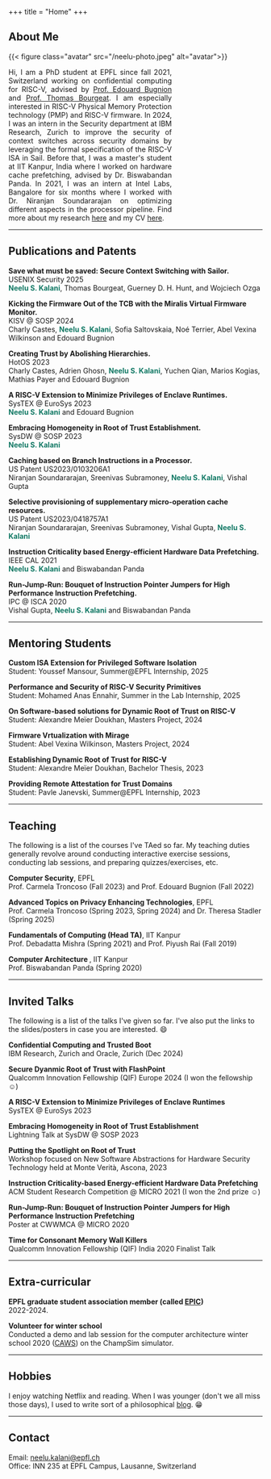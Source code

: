 +++
title = "Home"
+++
<link rel="stylesheet" href="https://cdnjs.cloudflare.com/ajax/libs/font-awesome/4.7.0/css/font-awesome.min.css">

## About Me

{{< figure class="avatar" src="/neelu-photo.jpeg" alt="avatar">}}

<p style="text-align:justify; margin: 0 180px 0 0">Hi, I am a PhD student at EPFL since fall 2021, Switzerland working on confidential computing for RISC-V, advised by <a href="https://en.wikipedia.org/wiki/Edouard_Bugnion">Prof. Edouard Bugnion</a> and <a href="https://people.csail.mit.edu/bthom/">Prof. Thomas Bourgeat</a>. I am especially interested in RISC-V Physical Memory Protection technology (PMP) and RISC-V firmware. In 2024, I was an intern in the Security department at IBM Research, Zurich to improve the security of context switches across security domains by leveraging the formal specification of the RISC-V ISA in Sail. Before that, I was a master's student at IIT Kanpur, India where I worked on hardware cache prefetching, advised by Dr. Biswabandan Panda. In 2021, I was an intern at Intel Labs, Bangalore for six months where I worked with Dr. Niranjan Soundararajan on optimizing different aspects in the processor pipeline. Find more about my research <a href="/research">here</a> and my CV <a href="https://drive.google.com/file/d/1xdd-aPaTTrNVzadJu9SPjlnnN7udhOGv/view?usp=share_link">here</a>.

<hr style="height:2px;border-width:0;color:gray;background-color:gray">
<!-- This is a Hugo based resume template. You can find the full source code on
[GitHub](https://github.com/ojroques/hugo-researcher). --> 

## Publications and Patents 
<!-- * #### **<span style="color:#2980B9">Creating Trust by Abolishing Hierarchies.</span>** --> 
<b> Save what must be saved: Secure Context Switching with Sailor.</b>
<br>
USENIX Security 2025 <a href="https://arxiv.org/abs/2502.06609"><i class="fa fa-file-pdf-o" style="color:red"></i></a>
<br>
**<span style="color:#117864">Neelu S. Kalani</span>**, Thomas Bourgeat, Guerney D. H. Hunt, and Wojciech Ozga</p>
<b> Kicking the Firmware Out of the TCB with the Miralis Virtual Firmware Monitor.</b>
<br>
KISV @ SOSP 2024 <a href="https://dl.acm.org/doi/10.1145/3698576.3698764"><i class="fa fa-file-pdf-o" style="color:red"></i></a>
<br>
Charly Castes, **<span style="color:#117864">Neelu S. Kalani</span>**, Sofia Saltovskaia, Noé Terrier, Abel Vexina Wilkinson and Edouard Bugnion</p>

<b> Creating Trust by Abolishing Hierarchies.</b> 
\
HotOS 2023 [<i class="fa fa-file-pdf-o" style="color:red"></i>](https://dl.acm.org/doi/abs/10.1145/3593856.3595900) 
\
Charly Castes, Adrien Ghosn, **<span style="color:#117864">Neelu S. Kalani</span>**, Yuchen Qian, Marios Kogias, Mathias Payer and Edouard Bugnion

<b>A RISC-V Extension to Minimize Privileges of Enclave Runtimes.</b> 
\
SysTEX @ EuroSys 2023 [<i class="fa fa-file-pdf-o" style="color:red"></i>](https://dl.acm.org/doi/pdf/10.1145/3578359.3593040)
\
**<span style="color:#117864">Neelu S. Kalani</span>** and Edouard Bugnion  

<b>Embracing Homogeneity in Root of Trust Establishment.</b> 
\
SysDW @ SOSP 2023 [<i class="fa fa-file-pdf-o" style="color:red"></i>](https://drive.google.com/file/d/1sH3dWik4bU6BGEwlTeFY4uQ2dEFqH5jI/view?usp=sharing)
\
**<span style="color:#117864">Neelu S. Kalani</span>** 

<b>Caching based on Branch Instructions in a Processor.</b>
\
US Patent US2023/0103206A1 [<i class="fa fa-file-pdf-o" style="color:red"></i>](https://patents.google.com/patent/US20230103206A1/en)
\
Niranjan Soundararajan, Sreenivas Subramoney, **<span style="color:#117864">Neelu S. Kalani</span>**, Vishal Gupta

<b>Selective provisioning of supplementary micro-operation cache resources.</b> 
\
US Patent US2023/0418757A1 [<i class="fa fa-file-pdf-o" style="color:red"></i>](https://patents.google.com/patent/US20230418757A1/en)
\
Niranjan Soundararajan, Sreenivas Subramoney, Vishal Gupta, **<span style="color:#117864">Neelu S. Kalani</span>**

<b>Instruction Criticality based Energy-efficient Hardware Data Prefetching.</b> 
\
IEEE CAL 2021 [<i class="fa fa-file-pdf-o" style="color:red"></i>](https://ieeexplore.ieee.org/document/9556556)
\
**<span style="color:#117864">Neelu S. Kalani</span>** and Biswabandan Panda

<b>Run-Jump-Run: Bouquet of Instruction Pointer Jumpers for High Performance Instruction Prefetching.</b> 
\
IPC @ ISCA 2020 [<i class="fa fa-file-pdf-o" style="color:red"></i>](https://research.ece.ncsu.edu/wp-content/uploads/sites/19/2020/05/JIP.pdf)
\
Vishal Gupta, **<span style="color:#117864">Neelu S. Kalani</span>** and Biswabandan Panda

<!-- * <span style="color:green">A RISC-V Extension to Minimize Privileges of Enclave Runtimes.</span> 
\
SysTEX @ EuroSys 2023
\
**Neelu S. Kalani** and Edouard Bugnion. [<i class="fa-solid fa-link"></i>](https://dl.acm.org/doi/pdf/10.1145/3578359.3593040)

* [SysDW @ SOSP 2023] <span style="color:green">Embracing Homogeneity in Root of Trust Establishment.</span> 
\
**Neelu S. Kalani**. [<i class="fa-solid fa-link"></i>](https://drive.google.com/file/d/1sH3dWik4bU6BGEwlTeFY4uQ2dEFqH5jI/view?usp=sharing) 

* [US Patent US2023/0103206A1] <span style="color:green"> Caching based on Branch Instructions in a Processor. </span> Niranjan Soundararajan, Sreenivas Subramoney, **Neelu S. Kalani**, Vishal Gupta. [<i class="fa-solid fa-link"></i>](https://patentimages.storage.googleapis.com/6a/8b/13/075d7355b2a9bc/US20230103206A1.pdf)

* [IEEE CAL 2021] <span style="color:green">Instruction Criticality based Energy-efficient Hardware Data Prefetching</span> **Neelu S. Kalani** and Biswabandan Panda. [<i class="fa-solid fa-link"></i>](https://ieeexplore.ieee.org/document/9556556)

* [IPC @ ISCA 2020] <span style="color:green">Run-Jump-Run: Bouquet of Instruction Pointer Jumpers for High Performance Instruction Prefetching</span> Vishal Gupta, **Neelu S. Kalani** and Biswabandan Panda. [<i class="fa-solid fa-link"></i>](https://research.ece.ncsu.edu/wp-content/uploads/sites/19/2020/05/JIP.pdf) 
--> 

<hr style="height:2px;border-width:0;color:gray;background-color:gray">

## Mentoring Students 

<b> Custom ISA Extension for Privileged Software Isolation </b>
\
Student: Youssef Mansour, Summer@EPFL Internship, 2025

<b> Performance and Security of RISC-V Security Primitives </b>
\
Student: Mohamed Anas Ennahir, Summer in the Lab Internship, 2025

<b> On Software-based solutions for Dynamic Root of Trust on RISC-V </b>
\
Student: Alexandre Meïer Doukhan, Masters Project, 2024 [<i class="fa fa-file-pdf-o" style="color:red"></i>](https://drive.google.com/file/d/1U9cW97d5VjVKKJ0ufM43uCO0xoJMM-xQ/view?usp=share_link)

<b>Firmware Vrtualization with Mirage</b>
\
Student: Abel Vexina Wilkinson, Masters Project, 2024 [<i class="fa fa-file-pdf-o" style="color:red"></i>](https://drive.google.com/file/d/1XQYfyHVPiJIbjcfmNhKD6fD5TqU3dIes/view?usp=share_link)

<b> Establishing Dynamic Root of Trust for RISC-V </b> 
\
Student: Alexandre Meïer Doukhan, Bachelor Thesis, 2023 [<i class="fa fa-file-pdf-o" style="color:red"></i>](https://drive.google.com/file/d/1Zl19XfZex1en6NDNteDAK-Re58Fva0UC/view?usp=sharing) 

<b> Providing Remote Attestation for Trust Domains </b>
\
Student: Pavle Janevski, Summer@EPFL Internship, 2023 

<hr style="height:2px;border-width:0;color:gray;background-color:gray">

## Teaching 

The following is a list of the courses I've TAed so far. My teaching duties generally revolve around conducting interactive exercise sessions, conducting lab sessions, and preparing quizzes/exercises, etc. 

<b>Computer Security</b>, EPFL 
\
Prof. Carmela Troncoso (Fall 2023) and Prof. Edouard Bugnion (Fall 2022) 

<b>Advanced Topics on Privacy Enhancing Technologies</b>, EPFL 
\
Prof. Carmela Troncoso (Spring 2023, Spring 2024) and Dr. Theresa Stadler (Spring 2025) 

<b> Fundamentals of Computing (Head TA)</b>, IIT Kanpur
\
Prof. Debadatta Mishra (Spring 2021) and Prof. Piyush Rai (Fall 2019) 

<b> Computer Architecture </b>, IIT Kanpur 
\
Prof. Biswabandan Panda (Spring 2020) 

 
<hr style="height:2px;border-width:0;color:gray;background-color:gray">

## Invited Talks 

The following is a list of the talks I've given so far. I've also put the links to the slides/posters in case you are interested. :smile:  

<b>Confidential Computing and Trusted Boot</b>
\
IBM Research, Zurich and Oracle, Zurich (Dec 2024)

<b>Secure Dyanmic Root of Trust with FlashPoint</b>
\
Qualcomm Innovation Fellowship (QIF) Europe 2024 (I won the fellowship :relaxed:)

<b>A RISC-V Extension to Minimize Privileges of Enclave Runtimes</b>
\
SysTEX @ EuroSys 2023 [<i class="fa-solid fa-layer-group" style="color:red"></i>](https://docs.google.com/presentation/d/10lD_-YcbUDbLhYdbmL2hski-RaU30NxQmQm1vqxSJD0/edit?usp=sharing) 

<b>Embracing Homogeneity in Root of Trust Establishment</b> 
\
Lightning Talk at SysDW @ SOSP 2023 [<i class="fa-solid fa-layer-group" style="color:red"></i>](https://docs.google.com/presentation/d/10udCTfbDUJ1K1EkugwXEjvyLM7ZfvXqLgBbjE3oFnRg/edit?usp=sharing) 

<b>Putting the Spotlight on Root of Trust</b>
\
Workshop focused on New Software Abstractions for Hardware Security Technology held at Monte Verità, Ascona, 2023 [<i class="fa-solid fa-layer-group" style="color:red"></i>](https://docs.google.com/presentation/d/1silz6qJ0A0nP73KjPSMawjdGXD7tFqK0O_9XJTPZ8uI/edit?usp=sharing)

<b>Instruction Criticality-based Energy-efficient Hardware Data Prefetching</b> 
\
ACM Student Research Competition @ MICRO 2021 (I won the 2nd prize :relaxed:) [<i class="fa-solid fa-layer-group" style="color:red"></i>](https://drive.google.com/file/d/1UKmeFm-owhHAU6PkiJwiB9E2EvRdAH77/view?usp=sharing)

<b>Run-Jump-Run: Bouquet of Instruction Pointer Jumpers for High Performance Instruction Prefetching</b>
\
Poster at CWWMCA @ MICRO 2020 [<i class="fa-solid fa-layer-group" style="color:red"></i>](https://drive.google.com/file/d/1ZFVW5gP6VOLGQQipXhawqVtIEmUAJ9I6/view?usp=sharing) 

<b>Time for Consonant Memory Wall Killers</b>
\
Qualcomm Innovation Fellowship (QIF) India 2020 Finalist Talk  
<!-- * [SysDW @ SOSP 2023] Talk titled <span style="color:green">Embracing Homogeneity in Root of Trust Establishment</span>. 

* [SysTEX @ EuroSys 2023] Talk titled <span style="color:green">A RISC-V Extension to Minimize Privileges of Enclave Runtimes</span>. 

* [ACM SRC @ MICRO 2021] Talk titled <span style="color:green">Instruction Criticality-based Energy-efficient Hardware Data Prefetching</span>. I won the second prize. :relaxed:

* [CWWMCA @ MICRO 2020] Talk titled <span style="color:green">Run-Jump-Run: Bouquet of Instruction Pointer Jumpers for High Performance Instruction Prefetching</span>.

* [QIF 2020] Being a finalist for Qualcomm Innovation Fellowship, I gave a talk titled <span style="color:green">Time for consonant memory wall killers</span>. --> 

<hr style="height:2px;border-width:0;color:gray;background-color:gray">

## Extra-curricular  

<b>EPFL graduate student association member (called [EPIC](https://www.epfl.ch/campus/associations/list/epic/))</b>
\
2022-2024. 

<b> Volunteer for winter school</b>
\
Conducted a demo and lab session for the computer architecture winter school 2020 ([CAWS](https://www.chips.pes.edu/caws2020)) on the ChampSim simulator. 

<hr style="height:2px;border-width:0;color:gray;background-color:gray">

## Hobbies 

I enjoy watching Netflix and reading. When I was younger (don't we all miss those days), I used to write sort of a philosophical [blog](https://queenofthemind.wordpress.com/). :grin: 

<hr style="height:2px;border-width:0;color:gray;background-color:gray">

## Contact 

Email: neelu.kalani@epfl.ch
\
Office: INN 235 at EPFL Campus, Lausanne, Switzerland 
<!-- 
## Typography

This is a [link](http://google.com). Something *italics* and something **bold**.

Here is a table:

Year | Award | Category
-----|-------|--------
2014 | Emmy  | Won Outstanding Lead Actor in a miniseries or a movie
2015 | BAFTA | Nominated for Best Leading Actor for Sherlock
2014 | Satellite | Won Best Actor miniseries or television film

Here is a horizontal rule:

---

Here is a blockquote:

> To a great mind, nothing is little

Here is a `code` block:

```python
def is_elementary():
  return True
```

## References

* Foo Bar: Head of Department, Placeholder Names, Lorem
* John Doe: Associate Professor, Department of Computer Science, Ipsum

[^1]: This is the first footnote.
[^2]: This is the second footnote. --> 
